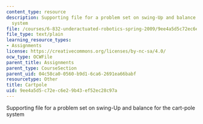 ```yaml
---
content_type: resource
description: Supporting file for a problem set on swing-Up and balance for the cart-pole
  system
file: /courses/6-832-underactuated-robotics-spring-2009/9ee4a5d5c72ec6e29b43ef52ec28c97a_cartpole.m
file_type: text/plain
learning_resource_types:
- Assignments
license: https://creativecommons.org/licenses/by-nc-sa/4.0/
ocw_type: OCWFile
parent_title: Assignments
parent_type: CourseSection
parent_uid: 04c58ca0-0560-b9d1-6ca6-2691ea66babf
resourcetype: Other
title: Cartpole
uid: 9ee4a5d5-c72e-c6e2-9b43-ef52ec28c97a
---
```

Supporting file for a problem set on swing-Up and balance for the cart-pole system